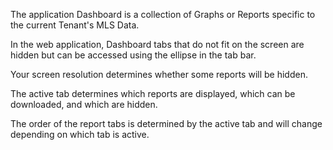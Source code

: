 The application Dashboard is a collection of Graphs or Reports specific to the current Tenant's MLS Data.

In the web application, Dashboard tabs that do not fit on the screen are hidden but can be accessed using the ellipse in the tab bar. 

Your screen resolution determines whether some reports will be hidden. 

The active tab determines which reports are displayed, which can be downloaded, and which are hidden. 

The order of the report tabs is determined by the active tab and will change depending on which tab is active.
